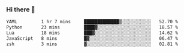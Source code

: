 ### Hi there 👋

<!--
**gustavkrist/gustavkrist** is a ✨ _special_ ✨ repository because its `README.md` (this file) appears on your GitHub profile.

Here are some ideas to get you started:

- 🔭 I’m currently working on ...
- 🌱 I’m currently learning ...
- 👯 I’m looking to collaborate on ...
- 🤔 I’m looking for help with ...
- 💬 Ask me about ...
- 📫 How to reach me: ...
- 😄 Pronouns: ...
- ⚡ Fun fact: ...
-->

<!--START_SECTION:waka-->

```txt
YAML         1 hr 7 mins     █████████████▒░░░░░░░░░░░   52.70 %
Python       23 mins         ████▓░░░░░░░░░░░░░░░░░░░░   18.57 %
Lua          18 mins         ███▓░░░░░░░░░░░░░░░░░░░░░   14.62 %
JavaScript   8 mins          █▓░░░░░░░░░░░░░░░░░░░░░░░   06.47 %
zsh          3 mins          ▓░░░░░░░░░░░░░░░░░░░░░░░░   02.81 %
```

<!--END_SECTION:waka-->
